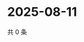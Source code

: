 # 2025-08-11

共 0 条

<!-- BEGIN ZHIHUVIDEO -->
<!-- 最后更新时间 Mon Aug 11 2025 07:11:35 GMT+0800 (China Standard Time) -->

<!-- END ZHIHUVIDEO -->
